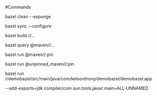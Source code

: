 #Commands

bazel clean --expunge

bazel sync --configure

bazel build //...

bazel query @maven//...

bazel run @maven//:pin

bazel run @unpinned_maven//:pin

bazel run //demobazel/src/main/java/com/kelsonthony/demobazel/demobazel:app


--add-exports=jdk.compiler/com.sun.tools.javac.main=ALL-UNNAMED